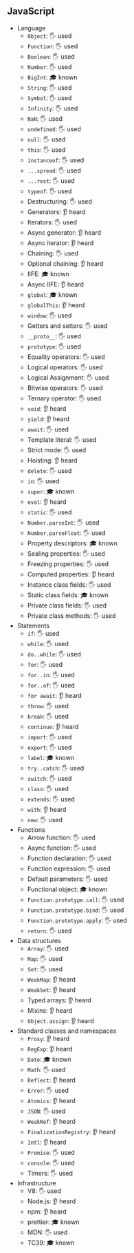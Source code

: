 ## JavaScript

- Language
  - `Object`: 🖐️ used
  - `Function`: 🖐️ used
  - `Boolean`: 🖐️ used
  - `Number`: 🖐️ used
  - `BigInt`: 🎓 known
  - `String`: 🖐️ used
  - `Symbol`: 🖐️ used
  - `Infinity`: 🖐️ used
  - `NaN`: 🖐️ used
  - `undefined`: 🖐️ used
  - `null`: 🖐️ used
  - `this`: 🖐️ used
  - `instanceof`: 🖐️ used
  - `...spread`: 🖐️ used
  - `...rest`: 🖐️ used
  - `typeof`: 🖐️ used
  - Destructuring: 🖐️ used
  - Generators: 👂 heard
  - Iterators: 🖐️ used
  - Async generator: 👂 heard
  - Async iterator: 👂 heard
  - Chaining: 🖐️ used
  - Optional chaining: 👂 heard
  - IIFE: 🎓 known
  - Async IIFE: 👂 heard
  - `global`: 🎓 known
  - `globalThis`: 👂 heard
  - `window`: 🖐️ used
  - Getters and setters: 🖐️ used
  - `__proto__`: 🖐️ used
  - `prototype`: 🖐️ used
  - Equality operators: 🖐️ used
  - Logical operators: 🖐️ used
  - Logical Assignment: 🖐️ used
  - Bitwise operators: 🖐️ used
  - Ternary operator: 🖐️ used
  - `void`: 👂 heard
  - `yield`: 👂 heard
  - `await`: 🖐️ used
  - Template literal: 🖐️ used
  - Strict mode: 🖐️ used
  - Hoisting: 👂 heard
  - `delete`: 🖐️ used
  - `in`: 🖐️ used
  - `super`: 🎓 known
  - `eval`: 👂 heard
  - `static`: 🖐️ used
  - `Number.parseInt`: 🖐️ used
  - `Number.parseFloat`: 🖐️ used
  - Property descriptors: 🎓 known
  - Sealing properties: 🖐️ used
  - Freezing properties: 🖐️ used
  - Computed properties: 👂 heard
  - Instance class fields: 🖐️ used
  - Static class fields: 🎓 known
  - Private class fields: 🖐️ used
  - Private class methods: 🖐️ used
- Statements
  - `if`: 🖐️ used
  - `while`: 🖐️ used
  - `do..while`: 🖐️ used
  - `for`: 🖐️ used
  - `for..in`: 🖐️ used
  - `for..of`: 🖐️ used
  - `for await`: 👂 heard
  - `throw`: 🖐️ used
  - `break`: 🖐️ used
  - `continue`: 👂 heard
  - `import`: 🖐️ used
  - `export`: 🖐️ used
  - `label`: 🎓 known
  - `try..catch`: 🖐️ used
  - `switch`: 🖐️ used
  - `class`: 🖐️ used
  - `extends`: 🖐️ used
  - `with`: 👂 heard
  - `new`: 🖐️ used
- Functions
  - Arrow function: 🖐️ used
  - Async function: 🖐️ used
  - Function declaration: 🖐️ used
  - Function expression: 🖐️ used
  - Default parameters: 🖐️ used
  - Functional object: 🎓 known
  - `Function.prototype.call`: 🖐️ used
  - `Function.prototype.bind`: 🖐️ used
  - `Function.prototype.apply`: 🖐️ used
  - `return`: 🖐️ used
- Data structures
  - `Array`: 🖐️ used
  - `Map`: 🖐️ used
  - `Set`: 🖐️ used
  - `WeakMap`: 👂 heard
  - `WeakSet`: 👂 heard
  - Typed arrays: 👂 heard
  - Mixins: 👂 heard
  - `Object.assign`: 👂 heard
- Standard classes and namespaces
  - `Proxy`: 👂 heard
  - `RegExp`: 👂 heard
  - `Date`: 🎓 known
  - `Math`: 🖐️ used
  - `Reflect`: 👂 heard
  - `Error`: 🖐️ used
  - `Atomics`: 👂 heard
  - `JSON`: 🖐️ used
  - `WeakRef`: 👂 heard
  - `FinalizationRegistry`: 👂 heard
  - `Intl`: 👂 heard
  - `Promise`: 🖐️ used
  - `console`: 🖐️ used
  - Timers: 🖐️ used
- Infrastructure
  - V8: 🖐️ used
  - Node.js: 👂 heard
  - npm: 👂 heard
  - prettier: 🎓 known
  - MDN: 🖐️ used
  - TC39: 🎓 known
